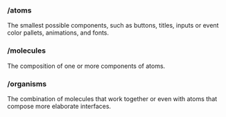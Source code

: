 ### /atoms
The smallest possible components, such as buttons, titles, inputs or event color pallets, animations, and fonts.

### /molecules
The composition of one or more components of atoms.

### /organisms
The combination of molecules that work together or even with atoms that compose more elaborate interfaces.